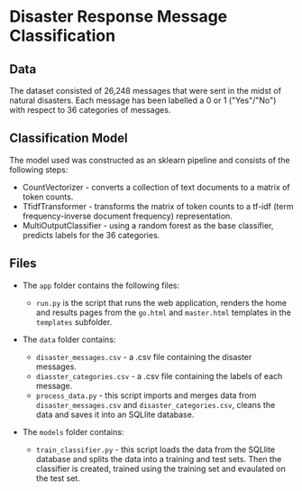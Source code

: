 # Disaster Response Message Classification

## Data

The dataset consisted of 26,248 messages that were sent in the midst of natural disasters. Each message has been labelled a 0 or 1 ("Yes"/"No") with respect to 36 categories of messages. 

## Classification Model

The model used was constructed as an sklearn pipeline and consists of the following steps: 

* CountVectorizer - converts a collection of text documents to a matrix of token counts.
* TfidfTransformer - transforms the matrix of token counts to a tf-idf (term frequency-inverse document frequency) representation.
* MultiOutputClassifier - using a random forest as the base classifier, predicts labels for the 36 categories. 

## Files 

* The `app` folder contains the following files: 

  * `run.py` is the script that runs the web application, renders the home and results pages from the `go.html` and `master.html` templates in the `templates` subfolder. 

* The `data` folder contains: 

  * `disaster_messages.csv` - a .csv file containing the disaster messages. 
  * `diasster_categories.csv` - a .csv file containing the labels of each message. 
  * `process_data.py` - this script imports and merges data from `disaster_messages.csv` and `disaster_categories.csv`, cleans the data and saves it into an SQLlite database. 

* The `models` folder contains: 

  * `train_classifier.py` - this script loads the data from the SQLlite database and splits the data into a training and test sets. Then the classifier is created, trained using the training set and evaulated on the test set. 

